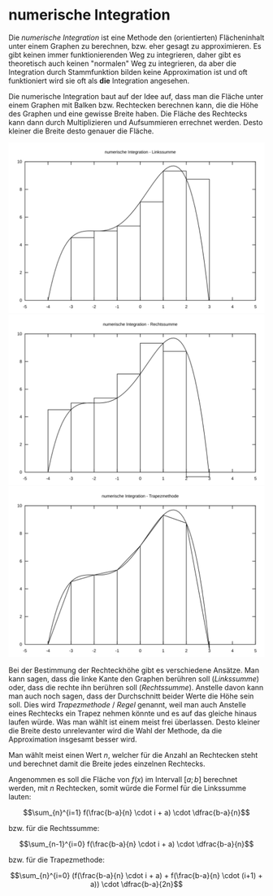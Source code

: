 # numerische Integration

Die *numerische Integration* ist eine Methode den (orientierten) Flächeninhalt unter einem Graphen zu berechnen, bzw. eher gesagt zu approximieren. Es gibt keinen immer funktionierenden Weg zu integrieren, daher gibt es theoretisch auch keinen "normalen" Weg zu integrieren, da aber die Integration durch Stammfunktion bilden keine Approximation ist und oft funktioniert wird sie oft als **die** Integration angesehen.

Die numerische Integration baut auf der Idee auf, dass man die Fläche unter einem Graphen mit Balken bzw. Rechtecken berechnen kann, die die Höhe des Graphen und eine gewisse Breite haben. Die Fläche des Rechtecks kann dann durch Multiplizieren und Aufsummieren errechnet werden. Desto kleiner die Breite desto genauer die Fläche.

![numerische Integration - Linkssumme](../assets/mathe/numerische_integration-1.svg ':size=360')
![numerische Integration - Rechtssumme](../assets/mathe/numerische_integration-2.svg ':size=360')
![numerische Integration - Trapezmethode](../assets/mathe/numerische_integration-3.svg ':size=360')

Bei der Bestimmung der Rechteckhöhe gibt es verschiedene Ansätze. Man kann sagen, dass die linke Kante den Graphen berühren soll (*Linkssumme*) oder, dass die rechte ihn berühren soll (*Rechtssumme*). Anstelle davon kann man auch noch sagen, dass der Durchschnitt beider Werte die Höhe sein soll. Dies wird *Trapezmethode* / *Regel* genannt, weil man auch Anstelle eines Rechtecks ein Trapez nehmen könnte und es auf das gleiche hinaus laufen würde. Was man wählt ist einem meist frei überlassen. Desto kleiner die Breite desto unrelevanter wird die Wahl der Methode, da die Approximation insgesamt besser wird.

Man wählt meist einen Wert $n$, welcher für die Anzahl an Rechtecken steht und berechnet damit die Breite jedes einzelnen Rechtecks.

Angenommen es soll die Fläche von $f(x)$ im Intervall $[a; b]$ berechnet werden, mit $n$ Rechtecken, somit würde die Formel für die Linkssumme lauten:

$$\sum_{n}^{i=1} f(\frac{b-a}{n} \cdot i + a) \cdot \dfrac{b-a}{n}$$

bzw. für die Rechtssumme:

$$\sum_{n-1}^{i=0} f(\frac{b-a}{n} \cdot i + a) \cdot \dfrac{b-a}{n}$$

bzw. für die Trapezmethode:

$$\sum_{n}^{i=0} (f(\frac{b-a}{n} \cdot i + a) + f(\frac{b-a}{n} \cdot (i+1) + a)) \cdot \dfrac{b-a}{2n}$$

